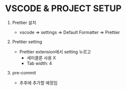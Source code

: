 # VSCODE & PROJECT SETUP

1. Prettier 설치

    - vscode => settings => Default Formatter => Prettier

2. Prettier setting

    - Prettier extension에서 setting 누르고
        - 세미콜론 사용 X
        - Tab width: 4

3. pre-commit
    - 추후에 추가할 예정임
